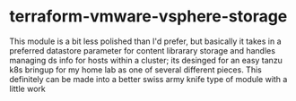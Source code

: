 # terraform-vmware-vsphere-storage
This module is a bit less polished than I'd prefer, but basically it takes in a preferred datastore parameter for content librarary storage and handles managing ds info for hosts within a cluster; its desinged for an easy tanzu k8s bringup for my home lab as one of several different pieces. This definitely can be made into a better swiss army knife type of module with a little work

